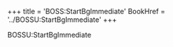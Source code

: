 +++
title = 'BOSS:StartBgImmediate'
BookHref = '../BOSSU:StartBgImmediate'
+++

BOSSU:StartBgImmediate

